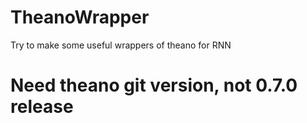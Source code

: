 # TheanoWrapper
Try to make some useful wrappers of theano for RNN 

# Need theano git version, not 0.7.0 release
